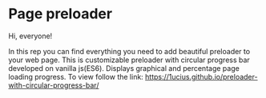 # Page preloader
Hi, everyone!

In this rep you can find everything you need to add beautiful preloader to your web page. 
This is customizable preloader with circular progress bar developed on vanilla js(ES6). Displays graphical and percentage page loading progress.
To view follow the link: https://1ucius.github.io/preloader-with-circular-progress-bar/
